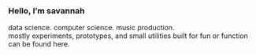 ### Hello, I’m savannah  
data science. computer science. music production.  
mostly experiments, prototypes, and small utilities built for fun or function can be found here.
